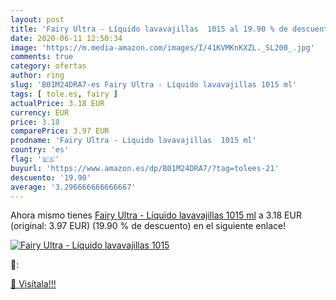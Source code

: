 ```yaml
---
layout: post
title: 'Fairy Ultra - Líquido lavavajillas  1015 al 19.90 % de descuento'
date: 2020-06-11 12:50:34
image: 'https://m.media-amazon.com/images/I/41KVMKnKXZL._SL200_.jpg'
comments: true
category: ofertas
author: ring
slug: 'B01M24DRA7-es Fairy Ultra - Líquido lavavajillas 1015 ml'
tags: [ tole.es, fairy ]
actualPrice: 3.18 EUR
currency: EUR
price: 3.18
comparePrice: 3.97 EUR
prodname: 'Fairy Ultra - Líquido lavavajillas  1015 ml'
country: 'es'
flag: '🇪🇸'
buyurl: 'https://www.amazon.es/dp/B01M24DRA7/?tag=tolees-21'
descuento: '19.90'
average: '3.296666666666667'
---
```


Ahora mismo tienes [Fairy Ultra - Líquido lavavajillas  1015 ml](https://www.amazon.es/dp/B01M24DRA7/?tag=tolees-21) a 3.18 EUR (original: 3.97 EUR) (19.90 %  de descuento) en el siguiente enlace!

[![Fairy Ultra - Líquido lavavajillas  1015](https://m.media-amazon.com/images/I/41KVMKnKXZL._SL200_.jpg)](https://www.amazon.es/dp/B01M24DRA7/?tag=tolees-21)

🔎:


[🛒 Visítala!!!](https://www.amazon.es/dp/B01M24DRA7/?tag=tolees-21)
